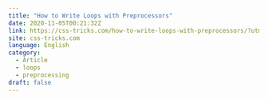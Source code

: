```yaml
---
title: "How to Write Loops with Preprocessors"
date: 2020-11-05T00:21:32Z
link: https://css-tricks.com/how-to-write-loops-with-preprocessors/?utm_medium=RSS&utm_source=news.12bit.vn
site: css-tricks.com
language: English
category:
  - Article
  - loops
  - preprocessing
draft: false
---
```

